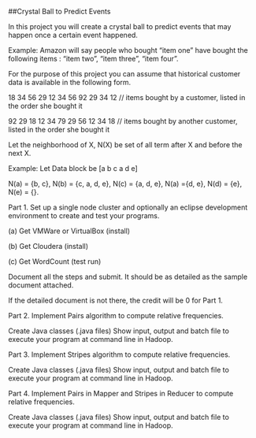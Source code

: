 ##Crystal Ball to Predict Events

In this project you will create a crystal ball to predict events that may happen once a certain event happened.
 

Example: Amazon will say people who bought “item one” have bought the following items : “item two”, “item three”, “item four”.
 

For the purpose of this project you can assume that historical customer data is available in the following form.

 

18 34 56 29 12 34 56 92 29 34 12      // items bought by a customer, listed in the order she bought it

92 29 18 12 34 79 29 56 12 34 18  // items bought by another customer, listed in the order she bought it


 

Let the neighborhood of X, N(X) be set of all term after X and before the next X.

Example: Let Data block be [a b c a d e]

N(a) = {b, c}, N(b) = {c, a, d, e}, N(c) = {a, d, e}, N(a) ={d, e}, N(d) = {e}, N(e) = {}.

 

Part 1. Set up a single node cluster and optionally an eclipse development environment to create and test your programs.

(a) Get VMWare or VirtualBox (install)

(b) Get Cloudera (install)

(c) Get WordCount (test run)

Document all the steps and submit. It should be as detailed as the sample document attached.

If the detailed document is not there, the credit will be 0 for Part 1.


Part 2. Implement Pairs algorithm to compute relative frequencies.

Create Java classes (.java files)
Show input, output and batch file to execute your program at command line in Hadoop.


Part 3. Implement Stripes algorithm to compute relative frequencies.

Create Java classes (.java files)
Show input, output and batch file to execute your program at command line in Hadoop.


Part 4. Implement Pairs in Mapper and Stripes in Reducer to compute relative frequencies.

Create Java classes (.java files)
Show input, output and batch file to execute your program at command line in Hadoop.